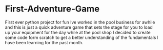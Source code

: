 # First-Adventure-Game
First ever python project for fun
Ive worked in the pool business for awhile and this is just a quick adventure game that sets the stage for you to load up your equipment for the day while at the pool shop
I decided to create some code form scratch to get a better understanding of the fundamentals I have been learning for the past month.

